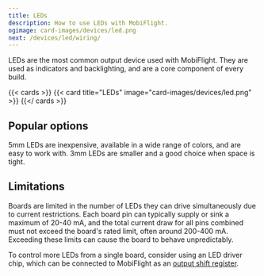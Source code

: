 ```yaml
---
title: LEDs
description: How to use LEDs with MobiFlight.
ogimage: card-images/devices/led.png
next: /devices/led/wiring/
---
```


LEDs are the most common output device used with MobiFlight. They are used as indicators and backlighting, and are a core component of every build.

{{< cards >}}
{{< card title="LEDs" image="card-images/devices/led.png" >}}
{{</ cards >}}

## Popular options

5mm LEDs are inexpensive, available in a wide range of colors, and are easy to work with. 3mm LEDs are smaller and a good choice when space is tight.

## Limitations

Boards are limited in the number of LEDs they can drive simultaneously due to current restrictions. Each board pin can typically supply or sink a maximum of 20-40 mA, and the total current draw for all pins combined must not exceed the board's rated limit, often around 200-400 mA. Exceeding these limits can cause the board to behave unpredictably.

To control more LEDs from a single board, consider using an LED driver chip, which can be connected to MobiFlight as an [output shift register](/devices/output-shift-register).
